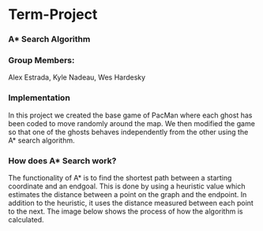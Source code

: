 # Term-Project
### A* Search Algorithm
### Group Members:
  Alex Estrada, Kyle Nadeau, Wes Hardesky
  
### Implementation
In this project we created the base game of PacMan where each ghost has been coded to move randomly around the map. We then modified the game so that one of the ghosts behaves independently from the other using the A* search algorithm.

### How does A* Search work?
The functionality of A* is to find the shortest path between a starting coordinate and an endgoal. This is done by using a heuristic value which estimates the distance between a point on the graph and the endpoint. In addition to the heuristic, it uses the distance measured between each point to the next. The image below shows the process of how the algorithm is calculated.
